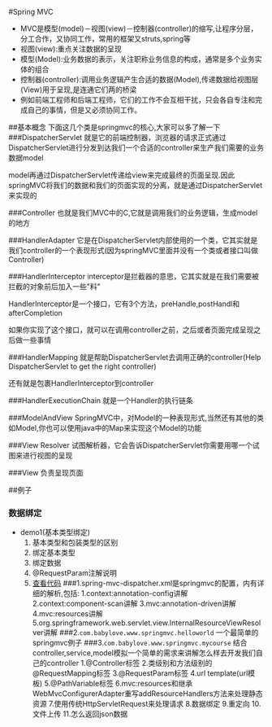 #Spring MVC
* MVC是模型(model)－视图(view)－控制器(controller)的缩写,让程序分层，分工合作，又协同工作，常用的框架又struts,spring等
* 视图(view):重点关注数据的呈现
* 模型(Model):业务数据的表示，关注职称业务信息的构成，通常是多个业务实体的组合
* 控制器(controller):调用业务逻辑产生合适的数据(Model),传递数据给视图层(View)用于呈现,是连通它们两的桥梁
* 例如前端工程师和后端工程师，它们的工作不会互相干扰，只会各自专注和完成自己的事情，但是又必须协同工作。

##基本概念
下面这几个类是springmvc的核心,大家可以多了解一下
###DispatcherServlet
就是它的前端控制器，浏览器的请求正式通过DispatcherServlet进行分发到达我们一个合适的controller来生产我们需要的业务数据model

model再通过DispatcherServlet传递给view来完成最终的页面呈现.因此springMVC将我们的数据和我们的页面实现的分离，就是通过DispatcherServlet来实现的

###Controller
也就是我们MVC中的C,它就是调用我们的业务逻辑，生成model的地方

###HandlerAdapter
它是在DispatcherServlet内部使用的一个类，它其实就是我们controller的一个表现形式(因为springMVC里面并没有一个类或者接口叫做Controller)

###HandlerInterceptor
interceptor是拦截器的意思，它其实就是在我们需要被拦截的对象前后加入一些"料"

HandlerInterceptor是一个接口，它有3个方法，preHandle,postHandl和afterCompletion

如果你实现了这个接口，就可以在调用controller之前，之后或者页面完成呈现之后做一些事情

###HandlerMapping
就是帮助DispatcherServlet去调用正确的controller(Help DispatcherServlet to get the right controller)

还有就是包裹HandlerInterceptor到controller

###HandlerExecutionChain
就是一个Handler的执行链条

###ModelAndView
SpringMVC中，对Model的一种表现形式,当然还有其他的类如Model,你也可以使用java中的Map来实现这个Model的功能

###View Resolver
试图解析器，它会告诉DispatcherServlet你需要用哪一个试图来进行视图的呈现

###View
负责呈现页面

##例子

### 数据绑定
* demo1(基本类型绑定)
    1. 基本类型和包装类型的区别
    2. 绑定基本类型
    3. 绑定数据
    4. @RequestParam注解说明
    5. [查看代码](https://github.com/l81893521/spring-example/blob/master/src/main/java/com/babylove/www/springmvc/bind/demo1/BindDemo1Controller.java)
###1.spring-mvc-dispatcher.xml是springmvc的配置，内有详细的解析,包括:
	1.context:annotation-config讲解
	2.context:component-scan讲解
	3.mvc:annotation-driven讲解
	4.mvc:resources讲解
	5.org.springframework.web.servlet.view.InternalResourceViewResolver讲解
###2.`com.babylove.www.springmvc.helloworld`
	一个最简单的springmvc例子
###3.`com.babylove.www.springmvc.mycourse`
	结合controller,service,model模拟一个简单的需求来讲解怎么样去开发我们自己的controller
	1.@Controller标签
	2.类级别和方法级别的@RequestMapping标签
	3.@RequestParam标签
	4.url template(url模板)
	5.@PathVariable标签
	6.mvc:resources和继承WebMvcConfigurerAdapter重写addResourceHandlers方法来处理静态资源
	7.使用传统HttpServletRequest来处理请求
	8.数据绑定
	9.重定向
	10.文件上传
	11.怎么返回json数据
